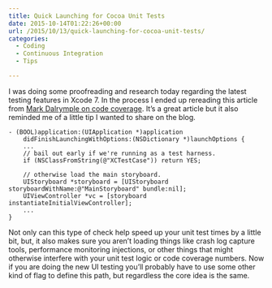 ```yaml
---
title: Quick Launching for Cocoa Unit Tests
date: 2015-10-14T01:22:26+00:00
url: /2015/10/13/quick-launching-for-cocoa-unit-tests/
categories:
  - Coding
  - Continuous Integration
  - Tips

---
```

I was doing some proofreading and research today regarding the latest testing features in Xcode 7. In the process I ended up rereading this article from [Mark Dalrymple on code coverage][1]. It&#8217;s a great article but it also reminded me of a little tip I wanted to share on the blog.

    - (BOOL)application:(UIApplication *)application
        didFinishLaunchingWithOptions:(NSDictionary *)launchOptions {
        ...
        // bail out early if we're running as a test harness.
        if (NSClassFromString(@"XCTestCase")) return YES;
    
        // otherwise load the main storyboard.
        UIStoryboard *storyboard = [UIStoryboard storyboardWithName:@"MainStoryboard" bundle:nil];
        UIViewController *vc = [storyboard instantiateInitialViewController];
        ...
    }
    

Not only can this type of check help speed up your unit test times by a little bit, but, it also makes sure you aren&#8217;t loading things like crash log capture tools, performance monitoring injections, or other things that might otherwise interfere with your unit test logic or code coverage numbers. Now if you are doing the new UI testing you&#8217;ll probably have to use some other kind of flag to define this path, but regardless the core idea is the same.

 [1]: https://www.bignerdranch.com/blog/weve-got-you-covered/
